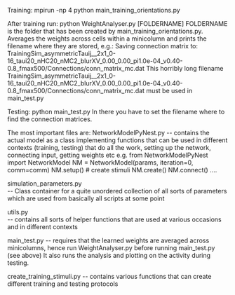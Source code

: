 
Training:
    mpirun -np 4 python main_training_orientations.py

After training run:
    python WeightAnalyser.py [FOLDERNAME]
    FOLDERNAME is the folder that has been created by main_training_orientations.py.
    Averages the weights across cells within a minicolumn and prints the filename where they are stored, e.g.:
        Saving connection matrix to: TrainingSim_asymmetricTauij__2x1_0-16_taui20_nHC20_nMC2_blurXV_0.00_0.00_pi1.0e-04_v0.40-0.8_fmax500/Connections/conn_matrix_mc.dat
    This horribly long filename TrainingSim_asymmetricTauij__2x1_0-16_taui20_nHC20_nMC2_blurXV_0.00_0.00_pi1.0e-04_v0.40-0.8_fmax500/Connections/conn_matrix_mc.dat
    must be used in main_test.py 


Testing:
    python main_test.py
    In there you have to set the filename where to find the connection matrices.


The most important files are: 
NetworkModelPyNest.py
    -- contains the actual model as a class implementing functions that can be used in different contexts (training, testing) that do all the work, setting up the network, connecting input, getting weights etc
    e.g. 
        from NetworkModelPyNest import NetworkModel
        NM = NetworkModel(params, iteration=0, comm=comm)
        NM.setup() # create stimuli
        NM.create()
        NM.connect()
    ....

simulation_parameters.py  
    -- Class container for a quite unordered collection of all sorts of parameters which are used from basically all scripts at some point

utils.py    
    -- contains all sorts of helper functions that are used at various occasions and in different contexts

main_test.py
    -- requires that the learned weights are averaged across minicolumns, hence run WeightAnalyser.py before running main_test.py (see above)
    It also runs the analysis and plotting on the activity during testing.

create_training_stimuli.py
    -- contains various functions that can create different training and testing protocols


